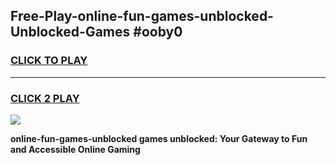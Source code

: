 
## Free-Play-online-fun-games-unblocked-Unblocked-Games #ooby0
<h3>
<a href="https://news.freeplayer.one?title=online-fun-games-unblocked&ref=8M">CLICK TO PLAY</a></h3>
<hr>

<h3>
<a href="https://news.freeplayer.one?title=online-fun-games-unblocked&ref=8M">CLICK 2 PLAY</a>
  
</h3>

<a href="https://news.freeplayer.one?title=online-fun-games-unblocked&ref=8M"><img src="https://clearcache.store/games.png"></a>


**online-fun-games-unblocked games unblocked: Your Gateway to Fun and Accessible Online Gaming**
